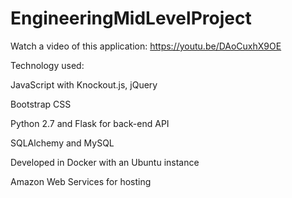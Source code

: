 # EngineeringMidLevelProject
Watch a video of this application: https://youtu.be/DAoCuxhX9OE

Technology used:

JavaScript with Knockout.js, jQuery

Bootstrap CSS

Python 2.7 and Flask for back-end API

SQLAlchemy and MySQL

Developed in Docker with an Ubuntu instance

Amazon Web Services for hosting

